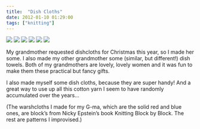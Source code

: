 ```yaml
---
title:  "Dish Cloths"
date: 2012-01-10 01:29:00
tags: ["knitting"]
---
```


<img src="/uploads/2012/01/dishcloths01.jpg">
<img src="/uploads/2012/01/dishcloths02.jpg">
<img src="/uploads/2012/01/dishcloths03.jpg">
<img src="/uploads/2012/01/dishcloths04.jpg">
<img src="/uploads/2012/01/dishcloths05.jpg">
<img src="/uploads/2012/01/dishcloths06.jpg">


My grandmother requested dishcloths for Christmas this year, so I made her some. I also made my other grandmother some (similar, but different!) dish towels. Both of my grandmothers are lovely, lovely women and it was fun to make them these practical but fancy gifts.

I also made myself some dish cloths, because they are super handy! And a great way to use up all this cotton yarn I seem to have randomly accumulated over the years…

(The warshcloths I made for my G-ma, which are the solid red and blue ones, are block’s from Nicky Epstein’s book Knitting Block by Block. The rest are patterns I improvised.)
